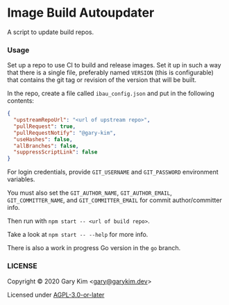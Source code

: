 # Image Build Autoupdater

A script to update build repos.

### Usage

Set up a repo to use CI to build and release images. Set it up in such a way that there is a single file, preferably named `VERSION` (this is configurable) that contains the git tag or revision of the version that will be built.

In the repo, create a file called `ibau_config.json` and put in the following contents:
```json
{
  "upstreamRepoUrl": "<url of upstream repo>",
  "pullRequest": true,
  "pullRequestNotify": "@gary-kim",
  "useHashes": false,
  "allBranches": false,
  "suppressScriptLink": false
}
```

For login credentials, provide `GIT_USERNAME` and `GIT_PASSWORD` environment variables. 

You must also set the `GIT_AUTHOR_NAME`, `GIT_AUTHOR_EMAIL`, `GIT_COMMITTER_NAME`, and `GIT_COMMITTER_EMAIL` for commit author/committer info.

Then run with `npm start -- <url of build repo>`.

Take a look at `npm start -- --help` for more info.

There is also a work in progress Go version in the `go` branch.

### LICENSE

Copyright &copy; 2020 Gary Kim &lt;<gary@garykim.dev>&gt;

Licensed under [AGPL-3.0-or-later](LICENSE)

